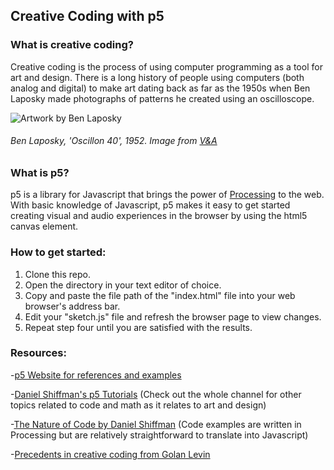## Creative Coding with p5

### What is creative coding?
Creative coding is the process of using computer programming as a tool for art and design. There is a long history of people using computers (both analog and digital) to make art dating back as far as the 1950s when Ben Laposky made photographs of patterns he created using an oscilloscope.

![Artwork by Ben Laposky](http://www.vam.ac.uk/__data/assets/image/0019/211816/58360-large.jpg "Artwork by Ben Laposky")

###### Ben Laposky, 'Oscillon 40', 1952. Image from [V&A](http://www.vam.ac.uk/content/articles/a/computer-art-history/)

### What is p5?
p5 is a library for Javascript that brings the power of [Processing](https://processing.org/) to the web. With basic knowledge of Javascript, p5 makes it easy to get started creating visual and audio experiences in the browser by using the html5 canvas element.

### How to get started:
1. Clone this repo.
2. Open the directory in your text editor of choice.
3. Copy and paste the file path of the "index.html" file into your web browser's address bar.
4. Edit your "sketch.js" file and refresh the browser page to view changes.
5. Repeat step four until you are satisfied with the results.

### Resources:
-[p5 Website for references and examples](https://p5js.org/)

-[Daniel Shiffman's p5 Tutorials](https://www.youtube.com/user/shiffman/playlists?sort=dd&view=50&shelf_id=14) (Check out the whole channel for other topics related to code and math as it relates to art and design)

-[The Nature of Code by Daniel Shiffman](http://natureofcode.com/) (Code examples are written in Processing but are relatively straightforward to translate into Javascript)

-[Precedents in creative coding from Golan Levin](http://cmuems.com/2016/60212/lectures/lecture-09-09a/)
